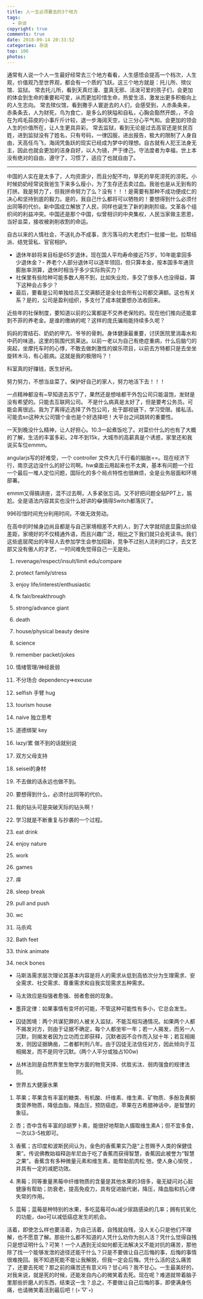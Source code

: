 ```yaml
---
title: 人一生必须要去的3个地方
tags:
  - 杂谈
copyright: true
comments: true
date: 2018-09-14 20:33:52
categories: 杂谈
top: 106
photos:
---
```


通常有人说一个人一生最好经常去三个地方看看，人生感悟会提高一个档次，人生观，价值观乃至世界观，都会有一个质的飞跃。这三个地方就是：托儿所、殡仪馆、监狱。 常去托儿所，看到天真烂漫、童真无邪、活泼可爱的孩子们，会更加的体会到生命的重要和可爱，从而更加珍惜生命，热爱生活，激发出更多积极向上的人生志向。 常去殡仪馆，看到撒手人寰逝去的人们，会感受到，人赤条条来，赤条条去，人为财死，鸟为食亡，是多么的狭隘和自私，心胸会豁然开朗，，不会在为鸡毛蒜皮的小事斤斤计较，退一步海阔天空，让三分心平气和。会更加的领会人生的价值所在，让人生更具异彩。 常去监狱，看到无论是过去高官还是贫民百姓，进到监狱没有了姓名，只有号码，一律囚服，进出报告，极大的限制了人身自由，天高任鸟飞，海阔凭鱼跃的现实已经成为梦中的理想。自古就有人犯王法身无主，因此也就会更加的洁身自好，以人为镜，严于律己。守法度者为幸福，世上本没有绝对的自由，遵守了，习惯了，适应了也就自由了。

---
<!--more-->

中国的人实在是太多了，人均资源少，而且分配不均，旱死的旱死涝死的涝死。小时候奶奶经常说我爸生下来多么瘦小，为了生存还去卖过血。我爸也是从无到有的打拼。我是努力了，但我拼命努力了么？没有！！！是需要有那种不成功便成仁的决心和坚持到底的毅力。是的，我自己什么都将可以牺牲的！要想得到什么必须付出同等的代价。新中国成立解放了人民，同样也诞生了新的剥削阶级。文革各个组织间的利益冲突。中国还是那个中国，似曾相识的中央集权，人民当家做主恩恩，当好韭菜，接收被剥削收割的命运。

自古以来的人情社会，不送礼办不成事，贪污落马的大老虎们一批接一批。拉帮结派、结党营私、官官相护。

- 退休年龄将来目标是65岁退休，现在国人平均寿命接近75岁，10年能拿回多少退休金？- 养老个人部分退休可以逐年领回，但只算本金，按本国多年通货膨胀率测算，退休时相当于多少实际购买力？
- 社保里有些险种可能多数人用不到，比如失业险，多交了很多人也没得益，算下这种会占多少？
- 最后，要看是公司单独给员工交满额还是全社会所有公司都交满额。这也有关系？是的，公司是盈利组织，多支付了成本就要想办法收回来。

近些年的社保制度，要知道以前的公寓都是不交养老保险的。现在他们推向还能拿到不菲的养老金。是谁的缴纳的呢？这样的庞氏骗局能持续多久呢？

妈妈的胃结石、奶奶的甲亢、爷爷的骨刺。身体健康最重要，讨厌医院里消毒水和中药的味道。这里的氛围代凯莱达。以前一老以为自己有绝症重病，什么后脑勺的突起，坐摩托车时的心悸，不敢去做刺激性的娱乐项目，以前去方特都只是去坐坐旋转木马，有心脏病。这就是我的极限吗？！

科室真的好赚钱，医生好闲。

努力努力，不想当韭菜了。保护好自己的家人，努力地活下去！！！

一点精神都没有~早知道去苏宁了，果然还是想啥都干外包公司只能温饱，发财是没有希望的。只能去互联网公司。
不是什么病真是太好了，但是要考公务员。可能会离很远。我为了离得近选择了外包公司，处于鄙视链下，学习受限。接私活。可能去sn这种大公司镀个金也是个好选择吧！大平台之间跳转的重要性。

一天到晚没什么精神，让人好担心。10.3一起煮饭吃了。对菜价什么的也有了大概的了解，生活的丰富多彩。2年不到15k，大城市的高薪真是个诱惑，家里还和我说买车位emmm。

angularjs写的好难受，一个 controller 文件大几千行看的脑胀==。现在经济下行，南京这边没什么的好公司啊。hw桌面云用起来也不太爽，基本有问题一个拉一个最后一堆人定位问题，国际化的多个局点特性也很麻烦，全是业务层面和环境部署。

emmm又得搞讲座，混不过去啊，人多紧张忘词。又不好把问题全贴PPT上，尴尬。全是语法内容其实也没什么好讲的😂搞得Switch都落灰了。

996珍惜时间充分利用时间，不做无效劳动。

在高中的时候身边尚且都是与自己家境相差不大的人，到了大学就彻底显露出阶级差距，家境好的不仅精通外语，而且兴趣广泛，相比之下我们就只会死读书。我们这些底层爬出的年轻人去参加学生会参加招新，竞争不过别人流利的口才，去文艺部又没有傲人的才艺，一时间难免觉得自己一无是处。

1. revenage/respect/insult/limit edu/compare
2. protect family/stress
3. enjoy life/interest/enthusiastic
4. fk fair/breakthrough
5. strong/advance giant
6. death
7. house/physical beauty desire
8. science

1. remember packet/jokes
2. 情绪管理/神经衰弱
3. 不分场合 dependency=>excuse
4. selfish 手臂 hug
5. tourism house
6. naive 独立思考
7. 道德绑架 key
8. lazy/累 做不到的话就别说
9. 双方父母支持
10. seisei的身材

1. 不去做的话永远也做不到。
2. 要想得到什么，必须付出同等的代价。
3. 我的钻头可是突破天际的钻头啊！
4. 学习就是不断重复与抄袭的一个过程。

1. eat drink
2. enjoy nature
3. work
4. games
5. 痒
6. sleep break
7. pull and push
8. wc
9. 马杀鸡
10. Bath feet
11. think animate
12. neck bones

- 马斯洛需求层次理论其基本内容是将人的需求从低到高依次分为生理需求、安全需求、社交需求、尊重需求和自我实现需求五种需求。

- 马太效应是指强者愈强、弱者愈弱的现象。

- 墨菲定律：如果事情有变坏的可能，不管这种可能性有多小，它总会发生。

- 囚徒困境：两个共谋犯罪的人被关入监狱，不能互相沟通情况。如果两个人都不揭发对方，则由于证据不确定，每个人都坐牢一年；若一人揭发，而另一人沉默，则揭发者因为立功而立即获释，沉默者因不合作而入狱十年；若互相揭发，则因证据确凿，二者都判刑八年。由于囚徒无法信任对方，因此倾向于互相揭发，而不是同守沉默。(两个人平分或独占100w)

- 丛林法则是自然界里生物学方面的物竞天择、优胜劣汰、弱肉强食的规律法则。

- 世界五大健康水果

1. 苹果；苹果含有丰富的糖类、有机酸、纤维素、维生素、矿物质、多酚及黄酮类营养物质，降低血脂，降血压，预防癌症。苹果在古希腊神话中，是智慧的象征。

2. 杏；杏中含有丰富的β胡罗卜素，能很好地帮助人摄取维生素A；但不宜多食，一次以3-5枚即可。

3. 香蕉；古印度和波斯民间认为，金色的香蕉果实乃是“上苍赐予人类的保健佳果”。传说佛教始祖释迦牟尼由于吃了香蕉而获得智慧，香蕉因此被誉为“智慧之果”。香蕉含有多种微量元素和维生素，能帮助肌肉松
弛，使人身心愉悦 ，并具有一定的减肥功效。

4. 黑莓；同等重量黑莓中纤维物质的含量是其他水果的3倍多，毫无疑问对心脏健康有帮助；防衰老，提高免疫力，具有促进脑代谢，降压，降血脂和抗心律失常的作用。

5. 蓝莓；蓝莓是种特别的水果，多吃蓝莓可du减少尿路感染的几率；拥有抗氧化的功能，dao可以减低癌症发生的机会。

活着，即使怎么样也要活着，为自己活着，自残就自残，没人关心只是他们不理解，也不愿意了解。那些什么都不知道的人凭什么劝你为别人活？凭什么觉得自残只是想证明什么？可笑！一个人遇到无论如何都无法解决又不能对抗的痛苦，那他除了找一个能够发泄的途径还能干什么？只是不要做让自己后悔的事，后悔的事情很难挽回。我不知道死能不能让我解脱，但我一定会后悔。凭什么活的这么痛苦了，还要去死呢？那之前的痛苦还有意义吗？甘心吗？我不甘心。一生最美好的，对我来说，就是死的时候，还能发自内心的微笑着去死。现在呢？难道就带着脑子里那些折磨人的东西，结束这一生？总之，不要做让自己后悔的事，即便满身伤痛，也请微笑着活到最后吧！(◦˙▽˙◦)